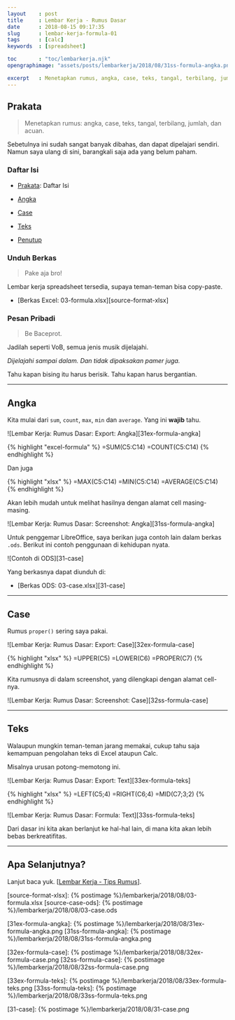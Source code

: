 ```yaml
---
layout    : post
title     : Lembar Kerja - Rumus Dasar
date      : 2018-08-15 09:17:35
slug      : lembar-kerja-formula-01
tags      : [calc]
keywords  : [spreadsheet]

toc       : "toc/lembarkerja.njk"
opengraphimage: "assets/posts/lembarkerja/2018/08/31ss-formula-angka.png"

excerpt   : Menetapkan rumus, angka, case, teks, tangal, terbilang, jumlah, acuan.
---
```


<a name="prakata"></a>

## Prakata

> Menetapkan rumus: angka, case, teks, tangal, terbilang, jumlah, dan acuan.

Sebetulnya ini sudah sangat banyak dibahas,
dan dapat dipelajari sendiri.
Namun saya ulang di sini,
barangkali saja ada yang belum paham.

### Daftar Isi

* [Prakata](#prakata): Daftar Isi

* [Angka](#angka)

* [Case](#case)

* [Teks](#teks)

* [Penutup](#penutup)

### Unduh Berkas

> Pake aja bro!

Lembar kerja spreadsheet tersedia,
supaya teman-teman bisa copy-paste.

* [Berkas Excel: 03-formula.xlsx][source-format-xlsx]

### Pesan Pribadi

> Be Baceprot.

Jadilah seperti VoB,
semua jenis musik dijelajahi.

_Dijelajahi sampai dalam._
_Dan tidak dipaksakan pamer juga._

Tahu kapan bising itu harus berisik.
Tahu kapan harus bergantian.

-- -- --

<a name="angka"></a>

## Angka

Kita mulai dari `sum`, `count`, `max`, `min` dan `average`.
Yang ini **wajib** tahu.

![Lembar Kerja: Rumus Dasar: Export: Angka][31ex-formula-angka]

{% highlight "excel-formula" %}
=SUM(C5:C14)
=COUNT(C5:C14)
{% endhighlight %}

Dan juga

{% highlight "xlsx" %}
=MAX(C5:C14)
=MIN(C5:C14)
=AVERAGE(C5:C14)
{% endhighlight %}

Akan lebih mudah untuk melihat hasilnya dengan alamat cell masing-masing.

![Lembar Kerja: Rumus Dasar: Screenshot: Angka][31ss-formula-angka]

Untuk penggemar LibreOffice,
saya berikan juga contoh lain dalam berkas `.ods`.
Berikut ini contoh penggunaan di kehidupan nyata.

![Contoh di ODS][31-case]

Yang berkasnya dapat diunduh di:

* [Berkas ODS: 03-case.xlsx][31-case]

-- -- --

<a name="case"></a>

## Case

Rumus `proper()` sering saya pakai.

![Lembar Kerja: Rumus Dasar: Export: Case][32ex-formula-case]

{% highlight "xlsx" %}
=UPPER(C5)
=LOWER(C6)
=PROPER(C7)
{% endhighlight %}

Kita rumusnya di dalam screenshot,
yang dilengkapi dengan alamat cell-nya.

![Lembar Kerja: Rumus Dasar: Screenshot: Case][32ss-formula-case]

-- -- --

<a name="teks"></a>

## Teks

Walaupun mungkin teman-teman jarang memakai,
cukup tahu saja kemampuan pengolahan teks di Excel ataupun Calc.

Misalnya urusan potong-memotong ini.

![Lembar Kerja: Rumus Dasar: Export: Text][33ex-formula-teks]

{% highlight "xlsx" %}
=LEFT(C5;4)
=RIGHT(C6;4)
=MID(C7;3;2)
{% endhighlight %}

![Lembar Kerja: Rumus Dasar: Formula: Text][33ss-formula-teks]

Dari dasar ini kita akan berlanjut ke hal-hal lain,
di mana kita akan lebih bebas berkreatifitas.

-- -- --

<a name="selanjutnya"></a>

## Apa Selanjutnya?

Lanjut baca yuk.
[[Lembar Kerja - Tips Rumus][local-whats-next]].

[//]: <> ( -- -- -- links below -- -- -- )

[local-whats-next]:     /lembarkerja/2018/08/17/lembar-kerja-formula-02.html

[source-format-xlsx]:   {% postimage %}/lembarkerja/2018/08/03-formula.xlsx
[source-case-ods]:      {% postimage %}/lembarkerja/2018/08/03-case.ods

[31ex-formula-angka]:   {% postimage %}/lembarkerja/2018/08/31ex-formula-angka.png
[31ss-formula-angka]:   {% postimage %}/lembarkerja/2018/08/31ss-formula-angka.png

[32ex-formula-case]:    {% postimage %}/lembarkerja/2018/08/32ex-formula-case.png
[32ss-formula-case]:    {% postimage %}/lembarkerja/2018/08/32ss-formula-case.png

[33ex-formula-teks]:    {% postimage %}/lembarkerja/2018/08/33ex-formula-teks.png
[33ss-formula-teks]:    {% postimage %}/lembarkerja/2018/08/33ss-formula-teks.png


[31-case]:    {% postimage %}/lembarkerja/2018/08/31-case.png